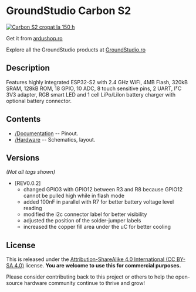 GroundStudio Carbon S2
====================================
[![Carbon S2 cropat la 150 h](https://user-images.githubusercontent.com/77836107/186916885-e3a1292c-aab6-49c3-9467-4f90047ad30f.png)](https://ardushop.ro/ro/home/2063-placa-de-dezvoltare-carbon-s2.html)

Get it from [ardushop.ro](https://ardushop.ro/ro/home/2063-placa-de-dezvoltare-carbon-s2.html)

Explore all the GroundStudio products at [GroundStudio.ro](https://groundstudio.ro/)

Description
-------------------
Features highly integrated ESP32-S2 with 2.4 GHz WiFi, 4MB Flash, 320kB SRAM, 128kB ROM, 18 GPIO, 10 ADC, 8 touch sensitive pins, 2 UART, I²C 3V3 adapter, RGB smart LED and 1 cell LiPo/LiIon battery charger with optional battery connector.

Contents
-------------------

* [/Documentation](https://github.com/GroundStudio/GroundStudio_Carbon_S2/tree/main/Documentation) -- Pinout.
* [/Hardware](https://github.com/GroundStudio/GroundStudio_Carbon_S2/tree/main/Hardware) -- Schematics, layout.

Versions
-------------------
*(Not all tags shown)*

* [REV0.0.2]
  * changed GPIO3 with GPIO12 between R3 and R8 because GPIO12 cannot be pulled high while in flash mode
  * added 100nF in parallel with R7 for better battery voltage level reading
  * modified the i2c connector label for better visibility
  * adjusted the position of the solder-jumper labels
  * increased the copper fill area under the uC for better cooling

License
-------------------

This is released under the [Attribution-ShareAlike 4.0 International (CC BY-SA 4.0)](https://creativecommons.org/licenses/by-sa/4.0/) license. 
**You are welcome to use this for commercial purposes.**

Please consider contributing back to this project or others to help the open-source hardware community continue to thrive and grow! 


